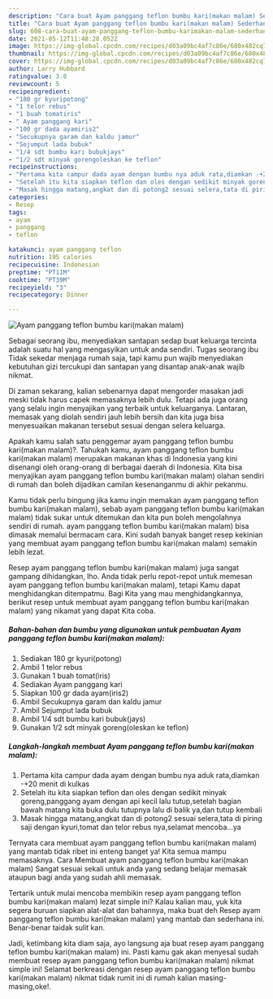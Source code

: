 ```yaml
---
description: "Cara buat Ayam panggang teflon bumbu kari(makan malam) Sederhana dan Mudah Dibuat"
title: "Cara buat Ayam panggang teflon bumbu kari(makan malam) Sederhana dan Mudah Dibuat"
slug: 608-cara-buat-ayam-panggang-teflon-bumbu-karimakan-malam-sederhana-dan-mudah-dibuat
date: 2021-05-12T11:48:28.052Z
image: https://img-global.cpcdn.com/recipes/d03a09bc4af7c86e/680x482cq70/ayam-panggang-teflon-bumbu-karimakan-malam-foto-resep-utama.jpg
thumbnail: https://img-global.cpcdn.com/recipes/d03a09bc4af7c86e/680x482cq70/ayam-panggang-teflon-bumbu-karimakan-malam-foto-resep-utama.jpg
cover: https://img-global.cpcdn.com/recipes/d03a09bc4af7c86e/680x482cq70/ayam-panggang-teflon-bumbu-karimakan-malam-foto-resep-utama.jpg
author: Larry Hubbard
ratingvalue: 3.8
reviewcount: 5
recipeingredient:
- "180 gr kyuripotong"
- "1 telor rebus"
- "1 buah tomatiris"
- " Ayam panggang kari"
- "100 gr dada ayamiris2"
- "Secukupnya garam dan kaldu jamur"
- "Sejumput lada bubuk"
- "1/4 sdt bumbu kari bubukjays"
- "1/2 sdt minyak gorengoleskan ke teflon"
recipeinstructions:
- "Pertama kita campur dada ayam dengan bumbu nya aduk rata,diamkan -+20 menit di kulkas"
- "Setelah itu kita siapkan teflon dan oles dengan sedikit minyak goreng,panggang ayam dengan api kecil lalu tutup,setelah bagian bawah matang kita buka dulu tutupnya lalu di balik ya,dan tutup kembali"
- "Masak hingga matang,angkat dan di potong2 sesuai selera,tata di piring saji dengan kyuri,tomat dan telor rebus nya,selamat mencoba...ya"
categories:
- Resep
tags:
- ayam
- panggang
- teflon

katakunci: ayam panggang teflon 
nutrition: 195 calories
recipecuisine: Indonesian
preptime: "PT11M"
cooktime: "PT39M"
recipeyield: "3"
recipecategory: Dinner

---
```



![Ayam panggang teflon bumbu kari(makan malam)](https://img-global.cpcdn.com/recipes/d03a09bc4af7c86e/680x482cq70/ayam-panggang-teflon-bumbu-karimakan-malam-foto-resep-utama.jpg)

Sebagai seorang ibu, menyediakan santapan sedap buat keluarga tercinta adalah suatu hal yang mengasyikan untuk anda sendiri. Tugas seorang ibu Tidak sekedar menjaga rumah saja, tapi kamu pun wajib menyediakan kebutuhan gizi tercukupi dan santapan yang disantap anak-anak wajib nikmat.

Di zaman  sekarang, kalian sebenarnya dapat mengorder masakan jadi meski tidak harus capek memasaknya lebih dulu. Tetapi ada juga orang yang selalu ingin menyajikan yang terbaik untuk keluarganya. Lantaran, memasak yang diolah sendiri jauh lebih bersih dan kita juga bisa menyesuaikan makanan tersebut sesuai dengan selera keluarga. 



Apakah kamu salah satu penggemar ayam panggang teflon bumbu kari(makan malam)?. Tahukah kamu, ayam panggang teflon bumbu kari(makan malam) merupakan makanan khas di Indonesia yang kini disenangi oleh orang-orang di berbagai daerah di Indonesia. Kita bisa menyajikan ayam panggang teflon bumbu kari(makan malam) olahan sendiri di rumah dan boleh dijadikan camilan kesenanganmu di akhir pekanmu.

Kamu tidak perlu bingung jika kamu ingin memakan ayam panggang teflon bumbu kari(makan malam), sebab ayam panggang teflon bumbu kari(makan malam) tidak sukar untuk ditemukan dan kita pun boleh mengolahnya sendiri di rumah. ayam panggang teflon bumbu kari(makan malam) bisa dimasak memalui bermacam cara. Kini sudah banyak banget resep kekinian yang membuat ayam panggang teflon bumbu kari(makan malam) semakin lebih lezat.

Resep ayam panggang teflon bumbu kari(makan malam) juga sangat gampang dihidangkan, lho. Anda tidak perlu repot-repot untuk memesan ayam panggang teflon bumbu kari(makan malam), tetapi Kamu dapat menghidangkan ditempatmu. Bagi Kita yang mau menghidangkannya, berikut resep untuk membuat ayam panggang teflon bumbu kari(makan malam) yang nikamat yang dapat Kita coba.

<!--inarticleads1-->

##### Bahan-bahan dan bumbu yang digunakan untuk pembuatan Ayam panggang teflon bumbu kari(makan malam):

1. Sediakan 180 gr kyuri(potong)
1. Ambil 1 telor rebus
1. Gunakan 1 buah tomat(iris)
1. Sediakan  Ayam panggang kari
1. Siapkan 100 gr dada ayam(iris2)
1. Ambil Secukupnya garam dan kaldu jamur
1. Ambil Sejumput lada bubuk
1. Ambil 1/4 sdt bumbu kari bubuk(jays)
1. Gunakan 1/2 sdt minyak goreng(oleskan ke teflon)




<!--inarticleads2-->

##### Langkah-langkah membuat Ayam panggang teflon bumbu kari(makan malam):

1. Pertama kita campur dada ayam dengan bumbu nya aduk rata,diamkan -+20 menit di kulkas
1. Setelah itu kita siapkan teflon dan oles dengan sedikit minyak goreng,panggang ayam dengan api kecil lalu tutup,setelah bagian bawah matang kita buka dulu tutupnya lalu di balik ya,dan tutup kembali
1. Masak hingga matang,angkat dan di potong2 sesuai selera,tata di piring saji dengan kyuri,tomat dan telor rebus nya,selamat mencoba...ya




Ternyata cara membuat ayam panggang teflon bumbu kari(makan malam) yang mantab tidak ribet ini enteng banget ya! Kita semua mampu memasaknya. Cara Membuat ayam panggang teflon bumbu kari(makan malam) Sangat sesuai sekali untuk anda yang sedang belajar memasak ataupun bagi anda yang sudah ahli memasak.

Tertarik untuk mulai mencoba membikin resep ayam panggang teflon bumbu kari(makan malam) lezat simple ini? Kalau kalian mau, yuk kita segera buruan siapkan alat-alat dan bahannya, maka buat deh Resep ayam panggang teflon bumbu kari(makan malam) yang mantab dan sederhana ini. Benar-benar taidak sulit kan. 

Jadi, ketimbang kita diam saja, ayo langsung aja buat resep ayam panggang teflon bumbu kari(makan malam) ini. Pasti kamu gak akan menyesal sudah membuat resep ayam panggang teflon bumbu kari(makan malam) nikmat simple ini! Selamat berkreasi dengan resep ayam panggang teflon bumbu kari(makan malam) nikmat tidak rumit ini di rumah kalian masing-masing,oke!.

